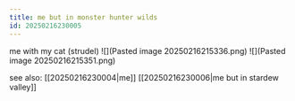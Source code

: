 ```yaml
---
title: me but in monster hunter wilds
id: 20250216230005
---
```

me with my cat (strudel)
![](Pasted image 20250216215336.png)
![](Pasted image 20250216215351.png)

see also:
[[20250216230004|me]]
[[20250216230006|me but in stardew valley]]